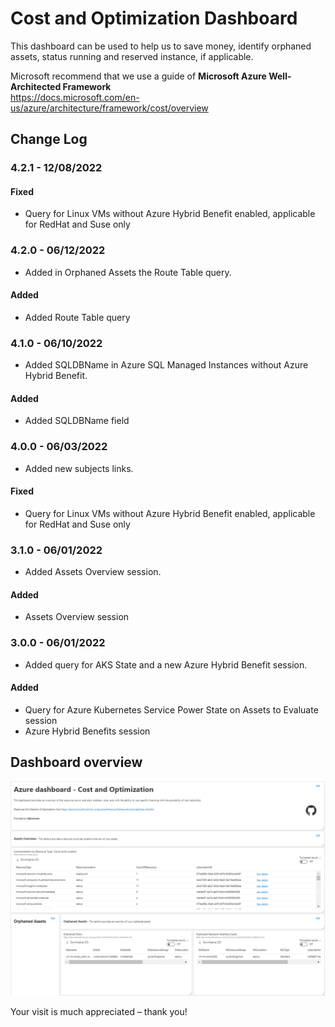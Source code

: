 # **Cost and Optimization Dashboard**

This dashboard can be used to help us to save money, identify orphaned assets, status running and reserved instance, if applicable.

Microsoft recommend that we use a guide of **Microsoft Azure Well-Architected Framework**</br>
https://docs.microsoft.com/en-us/azure/architecture/framework/cost/overview

## Change Log

### 4.2.1 - 12/08/2022
#### Fixed
- Query for Linux VMs without Azure Hybrid Benefit enabled, applicable for RedHat and Suse only

### 4.2.0 - 06/12/2022
- Added in Orphaned Assets the Route Table query.
#### Added
- Added Route Table query

### 4.1.0 - 06/10/2022
- Added SQLDBName in Azure SQL Managed Instances without Azure Hybrid Benefit.
#### Added
- Added SQLDBName field

### 4.0.0 - 06/03/2022
- Added new subjects links.
#### Fixed
- Query for Linux VMs without Azure Hybrid Benefit enabled, applicable for RedHat and Suse only

### 3.1.0 - 06/01/2022
- Added Assets Overview session.
#### Added
- Assets Overview session

### 3.0.0 - 06/01/2022
- Added query for AKS State and a new Azure Hybrid Benefit session.
#### Added
- Query for Azure Kubernetes Service Power State on Assets to Evaluate session
- Azure Hybrid Benefits session

## Dashboard overview

![[CostandOptimizationImage_Part1.png](./images/CostandOptimizationImage_Part1.png "CostandOptimizationImage_Part1.png")](./images/CostandOptimizationImage_Part1.png)

Your visit is much appreciated – thank you!
